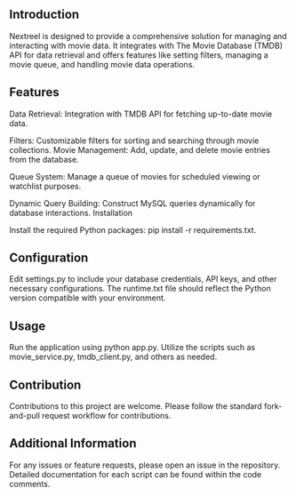 ## Introduction
Nextreel is designed to provide a comprehensive solution for managing and interacting with movie data. It integrates with The Movie Database (TMDB) API for data retrieval and offers features like setting filters, managing a movie queue, and handling movie data operations.

## Features
Data Retrieval: Integration with TMDB API for fetching up-to-date movie data.

Filters: Customizable filters for sorting and searching through movie collections.
Movie Management: Add, update, and delete movie entries from the database.

Queue System: Manage a queue of movies for scheduled viewing or watchlist purposes.

Dynamic Query Building: Construct MySQL queries dynamically for database interactions.
Installation

Install the required Python packages: pip install -r requirements.txt.

## Configuration
Edit settings.py to include your database credentials, API keys, and other necessary configurations.
The runtime.txt file should reflect the Python version compatible with your environment.

## Usage
Run the application using python app.py.
Utilize the scripts such as movie_service.py, tmdb_client.py, and others as needed.

## Contribution
Contributions to this project are welcome. Please follow the standard fork-and-pull request workflow for contributions.

## Additional Information
For any issues or feature requests, please open an issue in the repository.
Detailed documentation for each script can be found within the code comments.